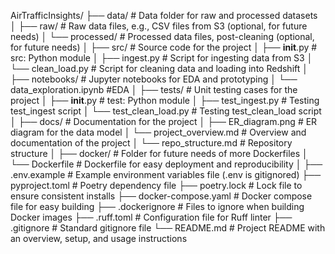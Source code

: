 AirTrafficInsights/
├── data/                       # Data folder for raw and processed datasets
│   ├── raw/                    # Raw data files, e.g., CSV files from S3 (optional, for future needs)
│   └── processed/              # Processed data files, post-cleaning (optional, for future needs)
│
├── src/                        # Source code for the project
│   ├── __init__.py             # src: Python module
│   ├── ingest.py               # Script for ingesting data from S3
│   └── clean_load.py           # Script for cleaning data and loading into Redshift
│
├── notebooks/                  # Jupyter notebooks for EDA and prototyping
│   └── data_exploration.ipynb  #EDA
│
├── tests/                      # Unit testing cases for the project
│   ├── __init__.py             # test: Python module
│   ├── test_ingest.py          # Testing test_ingest script
│   └── test_clean_load.py      # Testing test_clean_load script
│
├── docs/                       # Documentation for the project
│   ├── ER_diagram.png          # ER diagram for the data model
│   └── project_overview.md     # Overview and documentation of the project
│   └── repo_structure.md       # Repository structure
│
├── docker/                     # Folder for future needs of more Dockerfiles
│   └── Dockerfile              # Dockerfile for easy deployment and reproducibility
│
├── .env.example                # Example environment variables file (.env is gitignored)
├── pyproject.toml              # Poetry dependency file
├── poetry.lock                 # Lock file to ensure consistent installs
├── docker-compose.yaml         # Docker compose file for easy building
├── .dockerignore               # Files to ignore when building Docker images 
├── .ruff.toml                  # Configuration file for Ruff linter
├── .gitignore                  # Standard gitignore file
└── README.md                   # Project README with an overview, setup, and usage instructions